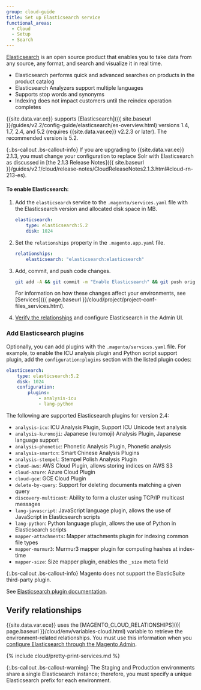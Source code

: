 ```yaml
---
group: cloud-guide
title: Set up Elasticsearch service
functional_areas:
  - Cloud
  - Setup
  - Search
---
```


[Elasticsearch](https://www.elastic.co) is an open source product that enables you to take data from any source, any format, and search and visualize it in real time.

-  Elasticsearch performs quick and advanced searches on products in the product catalog
-  Elasticsearch Analyzers support multiple languages
-  Supports stop words and synonyms
-  Indexing does not impact customers until the reindex operation completes

{{site.data.var.ee}} supports [Elasticsearch]({{ site.baseurl }}/guides/v2.2/config-guide/elasticsearch/es-overview.html) versions 1.4, 1.7, 2.4, and 5.2 (requires {{site.data.var.ee}} v2.2.3 or later). The recommended version is 5.2.

{:.bs-callout .bs-callout-info}
If you are upgrading to {{site.data.var.ee}} 2.1.3, you must change your configuration to replace Solr with Elasticsearch as discussed in [the 2.1.3 Release Notes]({{ site.baseurl }}/guides/v2.1/cloud/release-notes/CloudReleaseNotes2.1.3.html#cloud-rn-213-es).

#### To enable Elasticsearch:

1.  Add the `elasticsearch` service to the `.magento/services.yaml` file with the Elasticsearch version and allocated disk space in MB.

    ```yaml
    elasticsearch:
        type: elasticsearch:5.2
        disk: 1024
    ```

1.  Set the `relationships` property in the `.magento.app.yaml` file.

    ```yaml
    relationships:
        elasticsearch: "elasticsearch:elasticsearch"
    ```

1.  Add, commit, and push code changes.

    ```bash
    git add -A && git commit -m "Enable Elasticsearch" && git push origin <branch-name>
    ```

    For information on how these changes affect your environments, see [Services]({{ page.baseurl }}/cloud/project/project-conf-files_services.html).

1.  [Verify the relationships](#verify-relationships) and configure Elasticsearch in the Admin UI.

### Add Elasticsearch plugins

Optionally, you can add plugins with the `.magento/services.yaml` file. For example, to enable the ICU analysis plugin and Python script support plugin, add the `configuration:plugins` section with the listed plugin codes:

```yaml
elasticsearch:
    type: elasticsearch:5.2
    disk: 1024
    configuration:
        plugins:
            - analysis-icu
            - lang-python
```

The following are supported Elasticsearch plugins for version 2.4:

-  `analysis-icu`: ICU Analysis Plugin, Support ICU Unicode text analysis
-  `analysis-kuromoji`: Japanese (kuromoji) Analysis Plugin, Japanese language support
-  `analysis-phonetic`: Phonetic Analysis Plugin, Phonetic analysis
-  `analysis-smartcn`: Smart Chinese Analysis Plugins
-  `analysis-stempel`: Stempel Polish Analysis Plugin
-  `cloud-aws`: AWS Cloud Plugin, allows storing indices on AWS S3
-  `cloud-azure`: Azure Cloud Plugin
-  `cloud-gce`: GCE Cloud Plugin
-  `delete-by-query`: Support for deleting documents matching a given query
-  `discovery-multicast`: Ability to form a cluster using TCP/IP multicast messages
-  `lang-javascript`: JavaScript language plugin, allows the use of JavaScript in Elasticsearch scripts
-  `lang-python`: Python language plugin, allows the use of Python in Elasticsearch scripts
-  `mapper-attachments`: Mapper attachments plugin for indexing common file types
-  `mapper-murmur3`: Murmur3 mapper plugin for computing hashes at index-time
-  `mapper-size`: Size mapper plugin, enables the `_size` meta field

{:.bs-callout .bs-callout-info}
Magento does not support the ElasticSuite third-party plugin.

See [Elasticsearch plugin documentation](https://www.elastic.co/guide/en/elasticsearch/plugins/2.4/index.html).

## Verify relationships

{{site.data.var.ece}} uses the [MAGENTO_CLOUD_RELATIONSHIPS]({{ page.baseurl }}/cloud/env/variables-cloud.html) variable to retrieve the environment-related relationships. You must use this information when you [configure Elasticsearch through the Magento Admin]({{page.baseurl}}/config-guide/elasticsearch/configure-magento.html).

{% include cloud/pretty-print-services.md %}

{:.bs-callout .bs-callout-warning}
The Staging and Production environments share a single Elasticsearch instance; therefore, you must specify a unique Elasticsearch prefix for each environment.
